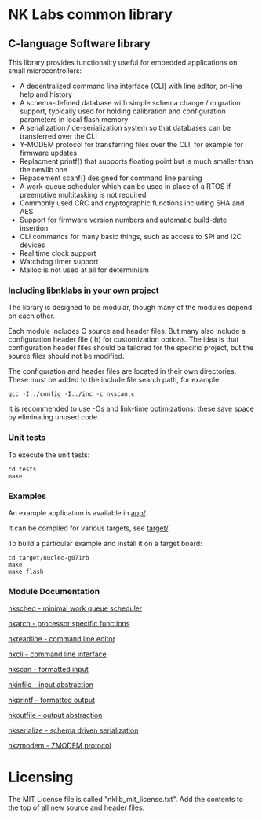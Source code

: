 # NK Labs common library

## C-language Software library

This library provides functionality useful for embedded applications on
small microcontrollers:

* A decentralized command line interface (CLI) with line editor, on-line help and history
* A schema-defined database with simple schema change  / migration support, typically used for holding calibration and configuration parameters in local flash memory
* A serialization / de-serialization system so that databases can be transferred over the CLI
* Y-MODEM protocol for transferring files over the CLI, for example for firmware updates
* Replacment printf() that supports floating point but is much smaller than the newlib one
* Repacement scanf() designed for command line parsing
* A work-queue scheduler which can be used in place of a RTOS if preemptive multitasking is not required
* Commonly used CRC and cryptographic functions including SHA and AES
* Support for firmware version numbers and automatic build-date insertion
* CLI commands for many basic things, such as access to SPI and I2C devices
* Real time clock support
* Watchdog timer support
* Malloc is not used at all for determinism

### Including libnklabs in your own project

The library is designed to be modular, though many of the modules depend on
each other.

Each module includes C source and header files.  But many also include a
configuration header file (.h) for customization options.  The idea is that
configuration header files should be tailored for the specific project, but
the source files should not be modified.

The configuration and header files are located in their own directories. 
These must be added to the include file search path, for example:

	gcc -I../config -I../inc -c nkscan.c

It is recommended to use -Os and link-time optimizations: these save space
by eliminating unused code.

### Unit tests

To execute the unit tests:

	cd tests
	make

### Examples

An example application is available in [app/](app/).

It can be compiled for various targets, see [target/](target/).

To build a particular example and install it on a target board:

	cd target/nucleo-g071rb
	make
	make flash

### Module Documentation

[nksched - minimal work queue scheduler](doc/nksched.md)

[nkarch - processor specific functions](doc/nkarch.md)

[nkreadline - command line editor](doc/nkreadline.md)

[nkcli - command line interface](doc/nkcli.md)

[nkscan - formatted input](doc/nkscan.md)

[nkinfile - input abstraction](doc/nkinfile.md)

[nkprintf - formatted output](doc/nkprintf.md)

[nkoutfile - output abstraction](doc/nkoutfile.md)

[nkserialize - schema driven serialization](doc/nkserialize.md)

[nkzmodem - ZMODEM protocol](doc/nkzmodem.md)

# Licensing

The MIT License file is called "nklib_mit_license.txt".  Add the contents to
the top of all new source and header files.
